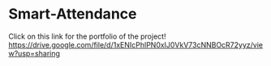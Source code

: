 # Smart-Attendance

Click on this link for the portfolio of the project!
https://drive.google.com/file/d/1xENIcPhlPN0xIJ0VkV73cNNBOcR72yyz/view?usp=sharing
